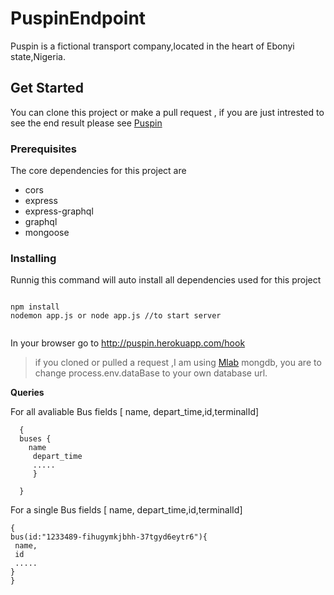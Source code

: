 # PuspinEndpoint

Puspin is a fictional transport company,located in the heart of Ebonyi state,Nigeria.

## Get Started
 You can clone this project or make a pull request , if you are just intrested to see the end result please see
 [Puspin](http://puspin.herokuapp.com/hook)

 ### Prerequisites
 The core dependencies for this project are
  - cors
  -  express
  - express-graphql
  - graphql
  -  mongoose
  
  ### Installing
  Runnig this command will auto install all dependencies used for this project
 ```
 
 npm install 
 nodemon app.js or node app.js //to start server

 
 ```
 In your browser go to  http://puspin.herokuapp.com/hook
 
 > if you cloned or pulled a request ,I am using [Mlab](https://mlab.com) mongdb, you are to change process.env.dataBase to your own database url.
 >
 **Queries**
 
  For all avaliable Bus 
  fields [ name, depart_time,id,terminalId]
   ``` 
     {
     buses {
       name
        depart_time
        .....
        }
        
     }
   ```
  
  For a single Bus 
  fields [ name, depart_time,id,terminalId]
  ```
  {
  bus(id:"1233489-fihugymkjbhh-37tgyd6eytr6"){
   name,
   id
   .....
 }
  }
  ```
  
  
 
 

